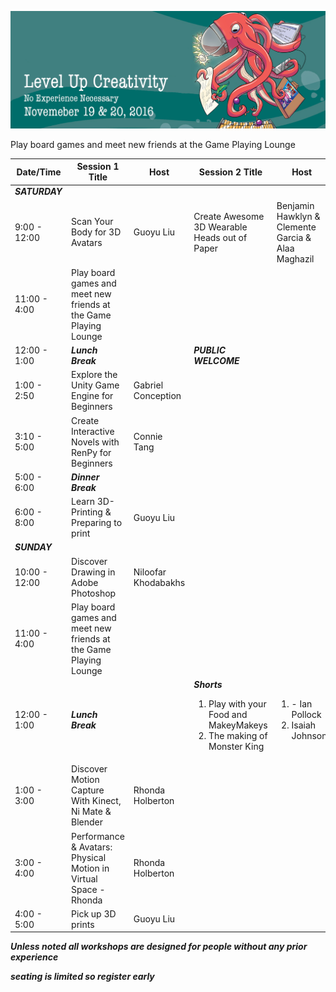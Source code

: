 ![Game Dev Boot Camp Banner](banner.png "LGame Dev Boot Camp Banner")

Play board games and meet new friends at the Game Playing Lounge 

| Date/Time 	| Session 1 Title  	| Host 	| Session 2 Title 	|Host| Notes	|
|----|----|----|----|---|---|
| ***SATURDAY*** 	 |  	|  	|  	|  	|  	|
| 9:00 - 12:00 	   | Scan Your Body for 3D Avatars 	| Guoyu Liu 	|  	Create Awesome 3D Wearable Heads out of Paper 	| Benjamin Hawklyn & Clemente Garcia & Alaa Maghazil  	|  	|
| 11:00 - 4:00 	   | Play board games and meet new friends at the Game Playing Lounge  	|  	| |  	|
| 12:00 - 1:00 	   | ***Lunch Break*** 	|  	| ***PUBLIC WELCOME***	|  	|
| 1:00 - 2:50 	    | Explore the Unity Game Engine for Beginners 	| Gabriel Conception 	|  	|  	|  	|
| 3:10 - 5:00 	    | Create Interactive Novels with RenPy for Beginners 	| Connie Tang 	|  	|  	|  	|
| 5:00 - 6:00      | ***Dinner Break***	|  	|  	|  	|  	|
| 6:00 - 8:00     	| Learn 3D-Printing	 & Preparing to print 	| Guoyu Liu 	|  	|  	|  	|
| ***SUNDAY***	    |  	|  	|  	|  	|  	|
| 10:00 - 12:00   	| Discover Drawing in Adobe Photoshop | Niloofar Khodabakhs 	|  	|  	|  	|
| 11:00 - 4:00 	   | Play board games and meet new friends at the Game Playing Lounge  	|  	| |  	|
| 12:00 - 1:00 	   | ***Lunch Break*** 	|  	|  ***Shorts*** <ol><li>Play with your Food and MakeyMakeys</li> <li>The making of Monster King</li></ol>	| <ol><li> - Ian Pollock </li><li>Isaiah Johnson</li></ol>	|  	|
| 1:00 - 3:00     	| Discover Motion Capture With Kinect, Ni Mate & Blender 	| Rhonda Holberton 	|  	|  	|  	|
| 3:00 - 4:00     	| Performance & Avatars: Physical Motion in Virtual Space - Rhonda 	| Rhonda Holberton 	|  	|  	|  	|
| 4:00 - 5:00 	    | Pick up 3D prints 	| Guoyu Liu 	|  	|  	|  	|

***Unless noted all workshops are designed for people without any prior experience***

***seating is limited so register early***
